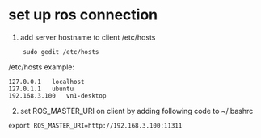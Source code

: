 # set up ros connection
1. add server hostname to client /etc/hosts

```
	sudo gedit /etc/hosts
```

/etc/hosts example:

```
127.0.0.1	localhost
127.0.1.1	ubuntu
192.168.3.100	vn1-desktop
```

2. set ROS_MASTER_URI on client by adding following code to ~/.bashrc

```
export ROS_MASTER_URI=http://192.168.3.100:11311
```
